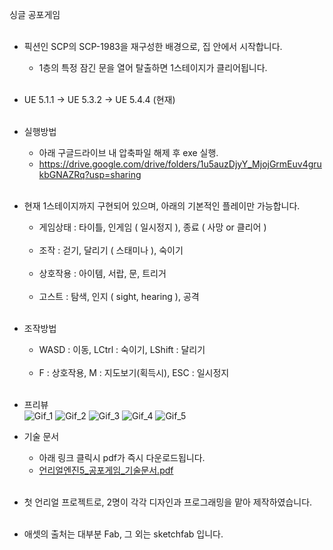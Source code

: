 싱글 공포게임<br><br>

- 픽션인 SCP의 SCP-1983을 재구성한 배경으로, 집 안에서 시작합니다.<br>
	- 1층의 특정 잠긴 문을 열어 탈출하면 1스테이지가 클리어됩니다.<br><br>

- UE 5.1.1 -> UE 5.3.2 -> UE 5.4.4 (현재)<br><br>

- 실행방법<br>
	- 아래 구글드라이브 내 압축파일 해제 후 exe 실행.<br>
	- https://drive.google.com/drive/folders/1u5auzDjyY_MjojGrmEuv4grukbGNAZRq?usp=sharing<br><br>

- 현재 1스테이지까지 구현되어 있으며, 아래의 기본적인 플레이만 가능합니다.<br>
    - 게임상태 : 타이틀, 인게임 ( 일시정지 ), 종료 ( 사망 or 클리어 )<br><br>
   	- 조작 : 걷기, 달리기 ( 스태미나 ), 숙이기<br><br>
  	- 상호작용 : 아이템, 서랍, 문, 트리거<br><br>
  	- 고스트 : 탐색, 인지 ( sight, hearing ), 공격<br><br>
	
- 조작방법<br>
	- WASD : 이동, LCtrl : 숙이기, LShift : 달리기<br><br>
	- F : 상호작용, M : 지도보기(획득시), ESC : 일시정지<br><br>

- 프리뷰<br>
	![Gif_1](https://github.com/user-attachments/assets/bd2bd75f-d24c-4fd5-a075-8399f6eb7300)
	![Gif_2](https://github.com/user-attachments/assets/3469f01b-d25a-4738-abb6-9f46c3661995)
	![Gif_3](https://github.com/user-attachments/assets/cb1401e9-499a-44c7-892e-1d381c105fea)
	![Gif_4](https://github.com/user-attachments/assets/01924012-172c-44e0-982f-5ac0bb5850b2)
	![Gif_5](https://github.com/user-attachments/assets/6613d846-274e-48e2-bbc8-0c49847f4d0f)


- 기술 문서
	- 아래 링크 클릭시 pdf가 즉시 다운로드됩니다.<br> 	
	- [언리얼엔진5_공포게임_기술문서.pdf](https://github.com/user-attachments/files/22330252/5_.pdf)<br><br>

- 첫 언리얼 프로젝트로, 2명이 각각 디자인과 프로그래밍을 맡아 제작하였습니다.<br><br>

- 애셋의 출처는 대부분 Fab, 그 외는 sketchfab 입니다.
